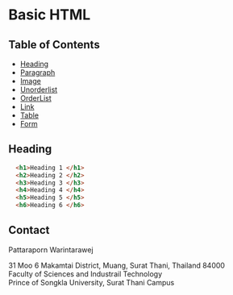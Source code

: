 # Basic HTML

<!-- > Outline a brief description of your project.
> Live demo [_here_](https://www.example.com). If you have the project hosted somewhere, include the link here. -->

## Table of Contents
* [Heading](#heading)
* [Paragraph](#paragraph)
* [Image](#image)
* [Unorderlist](#underlist)
* [OrderList](#orderlist)
* [Link](#link)
* [Table](#table)
* [Form](#form)
<!-- * [License](#license) -->


## Heading

```html
  <h1>Heading 1 </h1>
  <h2>Heading 2 </h2>
  <h3>Heading 3 </h3>
  <h4>Heading 4 </h4>
  <h5>Heading 5 </h5>
  <h6>Heading 6 </h6>
```



## Contact

Pattaraporn Warintarawej

31 Moo 6 Makamtai District, Muang, Surat Thani, Thailand 84000<br>
Faculty of Sciences and Industrail Technology<br>
Prince of Songkla University, Surat Thani Campus




